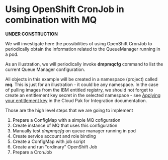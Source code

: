 
# Using OpenShift CronJob in combination with MQ

**UNDER CONSTRUCTION**

We will investigate here the possibilities of using OpenShift CronJob to periodically obtain the information related to the QueueManager running in a pod.

As an illustration, we will periodically invoke **dmpmqcfg** command to list the current Queue Manager configuration. 

All objects in this example will be created in a namespace (project) called **mq**. This is just for an illustration - it could be any namespace. In the case of pulling images from the IBM entitled registry, we should not forget to create an entitlement key secret in the selected namespace - see [Applying your entitlement key](https://www.ibm.com/docs/en/cloud-paks/cp-integration/2022.4?topic=installing-applying-your-entitlement-key-online-installation) in the Cloud Pak for Integration documentation.


Those are the high level steps that we are going to implement
1. Prepare a ConfigMap with a simple MQ cofiguration 
2. Create instance of MQ that uses this configuration
3. Manually test *dmpmqcfg* on queue manager running in pod
4. Create service account and role binding
5. Create a ConfigMap with job script
6. Create and run "ordinary" OpenShift Job
7. Prepare a CronJob

